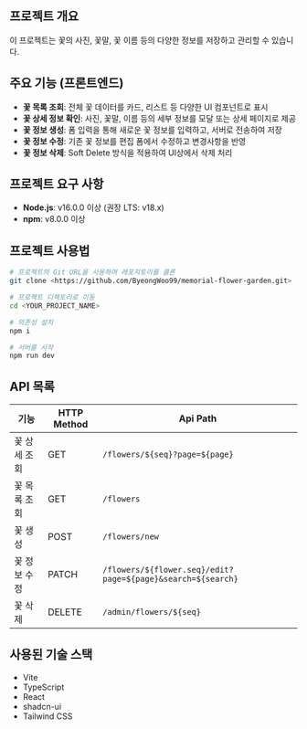 ## 프로젝트 개요
이 프로젝트는 꽃의 사진, 꽃말, 꽃 이름 등의 다양한 정보를 저장하고 관리할 수 있습니다.

## 주요 기능 (프론트엔드)
- **꽃 목록 조회**: 전체 꽃 데이터를 카드, 리스트 등 다양한 UI 컴포넌트로 표시
- **꽃 상세 정보 확인**: 사진, 꽃말, 이름 등의 세부 정보를 모달 또는 상세 페이지로 제공
- **꽃 정보 생성**: 폼 입력을 통해 새로운 꽃 정보를 입력하고, 서버로 전송하여 저장
- **꽃 정보 수정**: 기존 꽃 정보를 편집 폼에서 수정하고 변경사항을 반영
- **꽃 정보 삭제**: Soft Delete 방식을 적용하여 UI상에서 삭제 처리


## 프로젝트 요구 사항

- **Node.js**: v16.0.0 이상 (권장 LTS: v18.x)  
- **npm**: v8.0.0 이상  

## 프로젝트 사용법

```sh
# 프로젝트의 Git URL을 사용하여 레포지토리를 클론
git clone <https://github.com/ByeongWoo99/memorial-flower-garden.git>

# 프로젝트 디렉토리로 이동
cd <YOUR_PROJECT_NAME>

# 의존성 설치
npm i

# 서버를 시작
npm run dev
```

## API 목록

| 기능         | HTTP Method | Api Path                         |
| ------------ | ----------- | -------------------------------- |
| 꽃 상세 조회 | GET         | `/flowers/${seq}?page=${page}`     |
| 꽃 목록 조회 | GET         | `/flowers`                    |
| 꽃 생성      | POST        | `/flowers/new`                   |
| 꽃 정보 수정 | PATCH       | `/flowers/${flower.seq}/edit?page=${page}&search=${search}`                   |
| 꽃 삭제      | DELETE      | `/admin/flowers/${seq}`        |


## 사용된 기술 스택

- Vite
- TypeScript
- React
- shadcn-ui
- Tailwind CSS

